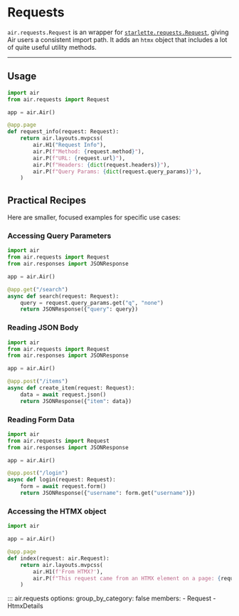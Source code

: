 # Requests

`air.requests.Request` is an wrapper for [`starlette.requests.Request`](https://www.starlette.io/requests/), giving Air users a consistent import path. It adds an `htmx` object that includes a lot of quite useful utility methods.

---

## Usage

```python
import air
from air.requests import Request

app = air.Air()

@app.page
def request_info(request: Request):
    return air.layouts.mvpcss(
        air.H1("Request Info"),
        air.P(f"Method: {request.method}"),
        air.P(f"URL: {request.url}"),
        air.P(f"Headers: {dict(request.headers)}"),
        air.P(f"Query Params: {dict(request.query_params)}"),
    )
```

## Practical Recipes
Here are smaller, focused examples for specific use cases:

### Accessing Query Parameters
```python
import air
from air.requests import Request
from air.responses import JSONResponse

app = air.Air()

@app.get("/search")
async def search(request: Request):
    query = request.query_params.get("q", "none")
    return JSONResponse({"query": query})
```

### Reading JSON Body
```python
import air
from air.requests import Request
from air.responses import JSONResponse

app = air.Air()

@app.post("/items")
async def create_item(request: Request):
    data = await request.json()
    return JSONResponse({"item": data})
```

### Reading Form Data
```python
import air
from air.requests import Request
from air.responses import JSONResponse

app = air.Air()

@app.post("/login")
async def login(request: Request):
    form = await request.form()
    return JSONResponse({"username": form.get("username")})
```


### Accessing the HTMX object

```python
import air

app = air.Air()

@app.page
def index(request: air.Request):
    return air.layouts.mvpcss(
        air.H1(f'From HTMX?'),
        air.P(f"This request came from an HTMX element on a page: {request.htmx}")
    )
```


::: air.requests
    options:
      group_by_category: false
      members:
        - Request
        - HtmxDetails
